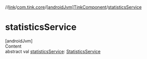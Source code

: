 //[link](../../index.md)/[com.tink.core](../index.md)/[[androidJvm]TinkComponent](index.md)/[statisticsService](statistics-service.md)



# statisticsService  
[androidJvm]  
Content  
abstract val [statisticsService](statistics-service.md): [StatisticsService](../../com.tink.service.statistics/[android-jvm]-statistics-service/index.md)  



